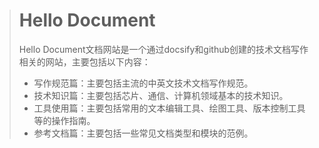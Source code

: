 > # Hello Document
>
> Hello Document文档网站是一个通过docsify和github创建的技术文档写作相关的网站，主要包括以下内容：
>
> - 写作规范篇：主要包括主流的中英文技术文档写作规范。
> - 技术知识篇：主要包括芯片、通信、计算机领域基本的技术知识。
> - 工具使用篇：主要包括常用的文本编辑工具、绘图工具、版本控制工具等的操作指南。
> - 参考文档篇：主要包括一些常见文档类型和模块的范例。
>
> 